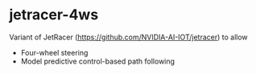 # jetracer-4ws

Variant of JetRacer (https://github.com/NVIDIA-AI-IOT/jetracer) to allow
- Four-wheel steering
- Model predictive control-based path following
